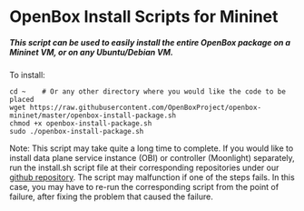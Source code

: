# OpenBox Install Scripts for Mininet
##### This script can be used to easily install the entire OpenBox package on a Mininet VM, or on any Ubuntu/Debian VM.

To install:

```
cd ~    # Or any other directory where you would like the code to be placed
wget https://raw.githubusercontent.com/OpenBoxProject/openbox-mininet/master/openbox-install-package.sh
chmod +x openbox-install-package.sh
sudo ./openbox-install-package.sh
```

Note: This script may take quite a long time to complete. If you would like to install data plane service instance (OBI) or controller (Moonlight) separately, run the install.sh script file at their corresponding repositories under our [github repository](https://www.github.com/OpenBoxProject). The script may malfunction if one of the steps fails. In this case, you may have to re-run the corresponding script from the point of failure, after fixing the problem that caused the failure.
